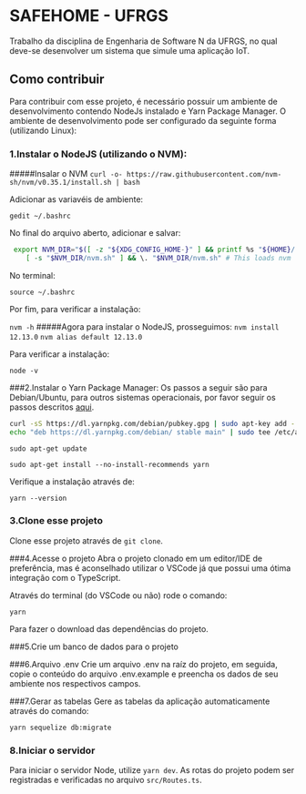 # SAFEHOME - UFRGS

Trabalho da disciplina de Engenharia de Software N da UFRGS, no qual deve-se desenvolver um sistema que simule uma aplicação IoT.

## Como contribuir

Para contribuir com esse projeto, é necessário possuir um ambiente de desenvolvimento contendo NodeJs instalado e Yarn Package Manager.
O ambiente de desenvolvimento pode ser configurado da seguinte forma (utilizando Linux):

### 1.Instalar o NodeJS (utilizando o NVM):

#####Insalar o NVM
`curl -o- https://raw.githubusercontent.com/nvm-sh/nvm/v0.35.1/install.sh | bash`

Adicionar as variavéis de ambiente:

`gedit ~/.bashrc`

No final do arquivo aberto, adicionar e salvar:

```bash
 export NVM_DIR="$([ -z "${XDG_CONFIG_HOME-}" ] && printf %s "${HOME}/.nvm" || printf %s "${XDG_CONFIG_HOME}/nvm")"
    [ -s "$NVM_DIR/nvm.sh" ] && \. "$NVM_DIR/nvm.sh" # This loads nvm
```

No terminal:

`source ~/.bashrc`

Por fim, para verificar a instalação:

`nvm -h`
#####Agora para instalar o NodeJS, prosseguimos:
`nvm install 12.13.0`
`nvm alias default 12.13.0`

Para verificar a instalação:

`node -v`

###2.Instalar o Yarn Package Manager:
Os passos a seguir são para Debian/Ubuntu, para outros sistemas operacionais, por favor seguir os passos descritos [aqui](https://yarnpkg.com/pt-BR/docs/install "aqui").

```bash
curl -sS https://dl.yarnpkg.com/debian/pubkey.gpg | sudo apt-key add -
echo "deb https://dl.yarnpkg.com/debian/ stable main" | sudo tee /etc/apt/sources.list.d/yarn.list
```

`sudo apt-get update`

`sudo apt-get install --no-install-recommends yarn`

Verifique a instalação através de:

`yarn --version`

### 3.Clone esse projeto

Clone esse projeto através de `git clone`.

###4.Acesse o projeto
Abra o projeto clonado em um editor/IDE de preferência, mas é aconselhado utilizar o VSCode já que possui uma ótima integração com o TypeScript.

Através do terminal (do VSCode ou não) rode o comando:

`yarn`

Para fazer o download das dependências do projeto.

###5.Crie um banco de dados para o projeto

###6.Arquivo .env
Crie um arquivo .env na raíz do projeto, em seguida, copie o conteúdo do arquivo .env.example e preencha os dados de seu ambiente nos respectivos campos.

###7.Gerar as tabelas
Gere as tabelas da aplicação automaticamente através do comando:

`yarn sequelize db:migrate`

### 8.Iniciar o servidor

Para iniciar o servidor Node, utilize `yarn dev`.
As rotas do projeto podem ser registradas e verificadas no arquivo `src/Routes.ts`.
